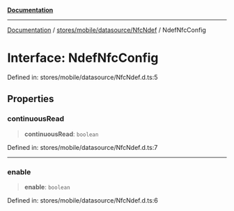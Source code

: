 [**Documentation**](../../../../../index.md)

***

[Documentation](../../../../../index.md) / [stores/mobile/datasource/NfcNdef](../index.md) / NdefNfcConfig

# Interface: NdefNfcConfig

Defined in: stores/mobile/datasource/NfcNdef.d.ts:5

## Properties

### continuousRead

> **continuousRead**: `boolean`

Defined in: stores/mobile/datasource/NfcNdef.d.ts:7

***

### enable

> **enable**: `boolean`

Defined in: stores/mobile/datasource/NfcNdef.d.ts:6

